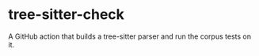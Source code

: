 # tree-sitter-check
A GitHub action that builds a tree-sitter parser and run the corpus tests on it.
